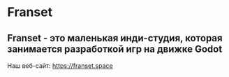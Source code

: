 # Franset

## Franset - это маленькая инди-студия, которая занимается разработкой игр на движке Godot
Наш веб-сайт: https://franset.space
